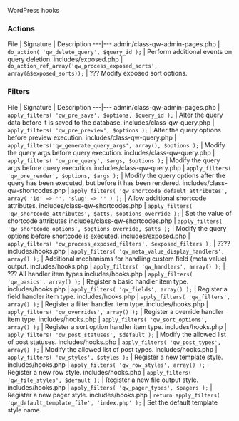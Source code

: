 WordPress hooks

### Actions

File | Signature | Description
---|---
admin/class-qw-admin-pages.php | `do_action( 'qw_delete_query', $query_id );` | Perform additional events on query deletion.
includes/exposed.php | `do_action_ref_array('qw_process_exposed_sorts', array(&$exposed_sorts));` | ??? Modify exposed sort options.


### Filters

File | Signature | Description
---|---
admin/class-qw-admin-pages.php | `apply_filters( 'qw_pre_save', $options, $query_id );` | Alter the query data before it is saved to the database. 
includes/class-qw-query.php | `apply_filters( 'qw_pre_preview', $options );` | Alter the query options before preview execution.
includes/class-qw-query.php | `apply_filters('qw_generate_query_args', array(), $options );` | Modify the query args before query execution.
includes/class-qw-query.php | `apply_filters( 'qw_pre_query', $args, $options );` | Modify the query args before query execution.
includes/class-qw-query.php | `apply_filters( 'qw_pre_render', $options, $args );` | Modify the query options after the query has been executed, but before it has been rendered.
includes/class-qw-shortcodes.php | `apply_filters( 'qw_shortcode_default_attributes', array( 'id' => '', 'slug' => '' ) );` | Allow additional shortcode attributes.
includes/class-qw-shortcodes.php | `apply_filters( 'qw_shortcode_attributes', $atts, $options_override );` | Set the value of shortcode attributes
includes/class-qw-shortcodes.php | `apply_filters( 'qw_shortcode_options', $options_override, $atts );` | Modify the query options before shortcode is executed.
includes/exposed.php | `apply_filters( 'qw_process_exposed_filters', $exposed_filters );` | ????
includes/hooks.php | `apply_filters( 'qw_meta_value_display_handlers', array() );` | Additional mechanisms for handling custom field (meta value) output.
includes/hooks.php | `apply_filters( 'qw_handlers', array() );` | ??? All handler item types
includes/hooks.php | `apply_filters( 'qw_basics', array() );` | Register a basic handler item type.
includes/hooks.php | `apply_filters( 'qw_fields', array() );` | Register a field handler item type.
includes/hooks.php | `apply_filters( 'qw_filters', array() );` | Register a filter handler item type.
includes/hooks.php | `apply_filters( 'qw_overrides', array() );` | Register a override handler item type.
includes/hooks.php | `apply_filters( 'qw_sort_options', array() );` | Register a sort option handler item type.
includes/hooks.php | `apply_filters( 'qw_post_statuses', $default );` | Modify the allowed list of post statuses. 
includes/hooks.php | `apply_filters( 'qw_post_types', array() );` | Modify the allowed list of post types.
includes/hooks.php | `apply_filters( 'qw_styles', $styles );` | Register a new template style.
includes/hooks.php | `apply_filters( 'qw_row_styles', array() );` | Register a new row style.
includes/hooks.php | `apply_filters( 'qw_file_styles', $default );` | Register a new file output style.
includes/hooks.php | `apply_filters( 'qw_pager_types', $pagers );` | Register a new pager style.
includes/hooks.php | `return apply_filters( 'qw_default_template_file', 'index.php' );` | Set the default template style name.

